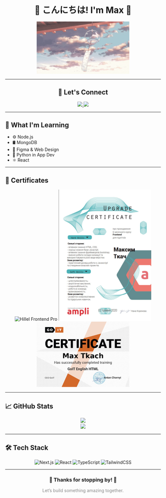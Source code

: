 <h1 align="center">🌸 こんにちは! I'm Max 🌸</h1>

<p align="center">
  <img src="giphy.gif" width="300px" alt="Calm vibe" />
</p>

---

<div align="center">
  <h2>📱 Let's Connect</h2>
  <a href="https://www.instagram.com/maxtkach4/?hl=ru">
    <img src="https://img.shields.io/badge/Instagram-FFEEF0?style=for-the-badge&logo=instagram&logoColor=E4405F" />
  </a>
  <a href="https://www.t.me/maxtkach4422">
    <img src="https://img.shields.io/badge/Telegram-E6F4F1?style=for-the-badge&logo=telegram&logoColor=229ED9" />
  </a>
</div>

---

<h2 align="left">🎯 What I'm Learning</h2>

<ul>
  <li>⚙️ Node.js</li>
  <li>🛢️ MongoDB</li>
  <li>🎨 Figma & Web Design</li>
  <li>🐍 Python in App Dev</li>
  <li>⚛️ React</li>
</ul>

---

<h2 align="left">📜 Certificates</h2>

<div align="center">
  <img src="https://lms.ithillel.ua/uploads/certificates/24599676_en.png" alt="Hillel Frontend Pro" width="300px" />
  <img src="cert1.jpg" alt="Ampli" width="300px" />
  <img src="certificate.png" alt="GoIT" width="300px" />
</div>

---

<h2 align="left">📈 GitHub Stats</h2>

<div align="center">
  <img src="https://github-readme-stats.vercel.app/api?username=maxtkach&show_icons=true&theme=tokyonight" />
  <br />
  <img src="https://github-readme-stats.vercel.app/api/top-langs/?username=maxtkach&layout=compact&theme=tokyonight" />
</div>

---

<h2 align="left">🛠️ Tech Stack</h2>

<div align="center">
  <img src="https://cdn.jsdelivr.net/gh/devicons/devicon/icons/nextjs/nextjs-original.svg" alt="Next.js" width="40px" />
  <img src="https://cdn.jsdelivr.net/gh/devicons/devicon/icons/react/react-original.svg" alt="React" width="40px" />
  <img src="https://cdn.jsdelivr.net/gh/devicons/devicon/icons/typescript/typescript-original.svg" alt="TypeScript" width="40px" />
  <img src="https://cdn.jsdelivr.net/gh/devicons/devicon/icons/tailwindcss/tailwindcss-plain.svg" alt="TailwindCSS" width="40px" />
</div>

---

<div align="center">
  <h3>🌟 Thanks for stopping by! 🌟</h3>
  <p style="color: #888;">Let’s build something amazing together.</p>
</div>
